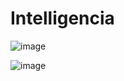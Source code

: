 # Intelligencia

![image](https://user-images.githubusercontent.com/48447675/199010482-961857fa-5ced-4e25-a84b-ec7b3924a93d.png)


![image](https://user-images.githubusercontent.com/48447675/199010626-4033e891-aebc-42ab-a2f9-cea41b957864.png)

